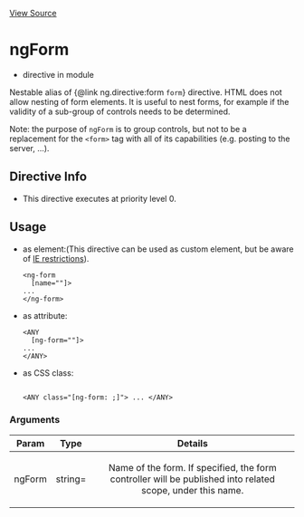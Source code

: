 

[View Source](http://github.com///tree/master/#L16280)



# ngForm



* directive in module []()






Nestable alias of {@link ng.directive:form `form`} directive. HTML
does not allow nesting of form elements. It is useful to nest forms, for example if the validity of a
sub-group of controls needs to be determined.

Note: the purpose of `ngForm` is to group controls,
but not to be a replacement for the `<form>` tag with all of its capabilities
(e.g. posting to the server, ...).








## Directive Info


* This directive executes at priority level 0.


## Usage




* as element:(This directive can be used as custom element, but be aware of <a href="guide/ie">IE restrictions</a>).
    ```
    <ng-form
      [name=""]>
    ...
    </ng-form>
    ```
* as attribute:
    ```
    <ANY
      [ng-form=""]>
    ...
    </ANY>
    ```
* as CSS class:
    ```
    
    <ANY class="[ng-form: ;]"> ... </ANY>
    ```




### Arguments

| Param | Type | Details |
| :--: | :--: | :--: |
| ngForm | string= | <p>Name of the form. If specified, the form controller will be published into related scope, under this name.</p>  |




